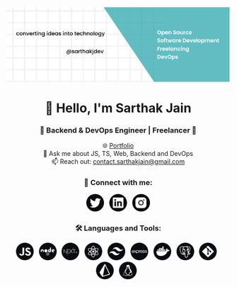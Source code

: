 <p align="center">
  <img src="./assets/images/github-banner.png" alt="Coding" width="800">
</p>

<h1 align="center">👋 Hello, I'm Sarthak Jain</h1>
<h3 align="center">🔧 Backend & DevOps Engineer | Freelancer 🚀</h3>

<p align="center">
  🌐 <a href="https://sarthakjdev.com/">Portfolio</a><br>
  💬 Ask me about JS, TS, Web, Backend and DevOps<br>
  📫 Reach out: <a href="mailto:contact.sarthakjain@gmail.com">contact.sarthakjain@gmail.com</a><br>
</p>

<h3 align="center">🌟 Connect with me:</h3>

<p align="center">
  <a href="https://twitter.com/sarthakjdev" target="_blank"><img src="./assets/icons/twitter.svg" alt="sarthakjdev" height="40" width="40" /></a> &nbsp;
  <a href="https://linkedin.com/in/sarthakjdev" target="_blank"><img src="./assets/icons/linkedin.svg" alt="sarthakjdev" height="40" width="40" /></a> &nbsp;
  <a href="https://instagram.com/sarthakjdev" target="_blank"><img src="./assets/icons/instagram.svg" alt="sarthakjdev" height="40" width="40" /></a>
</p>

<h3 align="center">🛠️ Languages and Tools:</h3>

<p align="center">
<a href="https://developer.mozilla.org/en-US/docs/Web/JavaScript" target="_blank"><img src="./assets/icons/javascript.svg" alt="javascript" width="40" height="40" /></a> &nbsp;
<a href="https://nodejs.org" target="_blank" ><img src="./assets/icons/node-js.svg" alt="nodejs" width="40" height="40" /></a> &nbsp;
<a href="https://nextjs.org/" target="_blank" ><img src="./assets/icons/nextjs.svg" alt="nextjs" width="40" height="40" /></a> &nbsp;
<a href="https://reactjs.org/" target="_blank" ><img src="./assets/icons/react.svg" alt="react" width="40" height="40" /></a> &nbsp;
<a href="https://tailwindcss.com/" target="_blank" ><img src="./assets/icons/tailwind.svg" alt="tailwind" width="40" height="40" /></a> &nbsp;
<a href="https://expressjs.com" target="_blank" ><img src="./assets/icons/express.svg" alt="express" width="40" height="40" /></a> &nbsp;
<a href="https://www.docker.com/" target="_blank" ><img src="./assets/icons/docker.svg" alt="docker" width="40" height="40" /></a> &nbsp;
<a href="https://www.postgresql.org" target="_blank" ><img src="./assets/icons/postgres.svg" alt="postgresql" width="40" height="40" /></a> &nbsp;
<a href="https://git-scm.com/" target="_blank" ><img src="./assets/icons/git.svg" alt="git" width="40" height="40" /></a> &nbsp;
<a href="https://prisma.io/" target="_blank" ><img src="./assets/icons/prisma.svg" alt="prisma" width="40" height="40" /></a> &nbsp;
<a href="https://www.linux.org/" target="_blank" ><img src="./assets/icons/linux.svg" alt="linux" width="40" height="40" /></a> &nbsp;
</p>

<!-- {{ latest-blogs }}  -->

</p>
